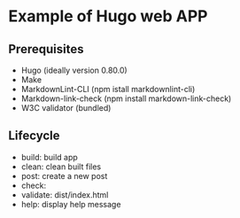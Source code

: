 # Example of Hugo web APP

## Prerequisites

- Hugo (ideally version 0.80.0)
- Make
- MarkdownLint-CLI (npm istall markdownlint-cli)
- Markdown-link-check (npm install markdown-link-check)
- W3C validator (bundled)

## Lifecycle

- build: build app
- clean: clean built files
- post: create a new post
- check:
- validate: dist/index.html
- help: display help message
